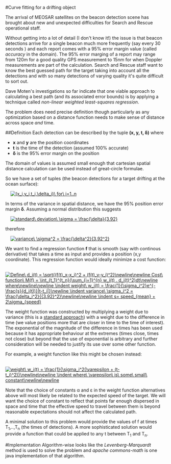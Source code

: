 #Curve fitting for a drifting object

The arrival of MEOSAR satellites on the beacon detection scene has brought about new and unexpected difficulties for Search and
Rescue operational staff. 

Without getting into a lot of detail (I don't know it!) the issue is that beacon detections arrive for a single beacon much more frequently (say every 30 seconds
) and each report comes with a 95% error margin value (called *accuracy* in the domain). The 95% error marging of a report may range from 120m for a good quality 
GPS measurement to 15nm for when Doppler measurements are part of the calculation. Search and Rescue staff want to know the best guessed
path for the target taking into account all the detections and with so many detections of varying quality it's quite difficult to sort out.

Dave Moten's investigations so far indicate that one viable approach to calculating a best path (and its associated error bounds) is by applying a technique called *non-linear weighted least-squares regression*.

The problem does need precise definition though particularly as any optimization based on a distance function needs to make sense of distance across space *and* time. 

##Definition
Each detection can be described by the tuple **(x, y, t, &delta;)** where 
* **x** and **y** are the position coordinates 
* **t** is the time of the detection (assumed 100% accurate)
* **&delta;** is the 95% error margin on the position 

The domain of values is assumed small enough that cartesian spatial distance calculation can be used instead of great-circle formulae.

So we have a set of tuples (the beacon detections for a target drifting at the ocean surface):

&nbsp;&nbsp;&nbsp;&nbsp;<a href="https://www.codecogs.com/eqnedit.php?latex=\fn_jvn&space;(x_i,y_i,t_i,\delta_i)\&space;for\&space;i=1..n" target="_blank"><img src="https://latex.codecogs.com/gif.latex?\fn_jvn&space;(x_i,y_i,t_i,\delta_i)\&space;for\&space;i=1..n" title="(x_i,y_i,t_i,\delta_i)\ for\ i=1..n" /></a>

In terms of the variance in spatial distance, we have the 95% position error margin **&delta;**. Assuming a normal distribution this suggests

&nbsp;&nbsp;&nbsp;&nbsp;<a href="https://www.codecogs.com/eqnedit.php?latex=\fn_jvn&space;standard\&space;deviation\&space;\sigma&space;=&space;\frac{\delta}{3.92}" target="_blank"><img src="https://latex.codecogs.com/gif.latex?\fn_jvn&space;standard\&space;deviation\&space;\sigma&space;=&space;\frac{\delta}{3.92}" title="standard\ deviation\ \sigma = \frac{\delta}{3.92}" /></a>

therefore 

&nbsp;&nbsp;&nbsp;&nbsp;<a href="https://www.codecogs.com/eqnedit.php?latex=\fn_jvn&space;variance\&space;\sigma^2&space;=&space;\frac{\delta^2}{3.92^2}" target="_blank"><img src="https://latex.codecogs.com/gif.latex?\fn_jvn&space;variance\&space;\sigma^2&space;=&space;\frac{\delta^2}{3.92^2}" title="variance\ \sigma^2 = \frac{\delta^2}{3.92^2}" /></a>

We want to find a regression function **f** that is smooth (say with continous derivative) that takes a time as input and provides a position (x,y coordinate). This regression function would ideally minimize a cost function:

&nbsp;&nbsp;&nbsp;&nbsp;<a href="https://www.codecogs.com/eqnedit.php?latex=\fn_jvn&space;Define\&space;d_i(t)&space;=&space;\sqrt{(f(t)_x-x_i)^2&space;&plus;&space;(f(t)_y-y_i)^2}\newline\newline&space;Cost\&space;function\&space;M(f)&space;=&space;\int_{t_1}^{t_n}(\sum_{i=1}^{n}&space;w_i(t)&space;.&space;d_i(t)^2)dt\newline&space;where\newline\newline&space;\indent&space;weight\&space;w_i(t)&space;=&space;\frac{1}{\sigma_i^2}e^{-\frac{s}{d_i(t))}|t-t_i|}\newline&space;\indent&space;variance\&space;\sigma_i^2&space;=&space;\frac{\delta_i^2}{{3.92}^2}\newline\newline&space;\indent&space;s=&space;speed_{mean}&space;&plus;&space;2\sigma_{speed}" target="_blank"><img src="https://latex.codecogs.com/gif.latex?\fn_jvn&space;Define\&space;d_i(t)&space;=&space;\sqrt{(f(t)_x-x_i)^2&space;&plus;&space;(f(t)_y-y_i)^2}\newline\newline&space;Cost\&space;function\&space;M(f)&space;=&space;\int_{t_1}^{t_n}(\sum_{i=1}^{n}&space;w_i(t)&space;.&space;d_i(t)^2)dt\newline&space;where\newline\newline&space;\indent&space;weight\&space;w_i(t)&space;=&space;\frac{1}{\sigma_i^2}e^{-\frac{s}{d_i(t))}|t-t_i|}\newline&space;\indent&space;variance\&space;\sigma_i^2&space;=&space;\frac{\delta_i^2}{{3.92}^2}\newline\newline&space;\indent&space;s=&space;speed_{mean}&space;&plus;&space;2\sigma_{speed}" title="Define\ d_i(t) = \sqrt{(f(t)_x-x_i)^2 + (f(t)_y-y_i)^2}\newline\newline Cost\ function\ M(f) = \int_{t_1}^{t_n}(\sum_{i=1}^{n} w_i(t) . d_i(t)^2)dt\newline where\newline\newline \indent weight\ w_i(t) = \frac{1}{\sigma_i^2}e^{-\frac{s}{d_i(t))}|t-t_i|}\newline \indent variance\ \sigma_i^2 = \frac{\delta_i^2}{{3.92}^2}\newline\newline \indent s= speed_{mean} + 2\sigma_{speed}" /></a>

The weight function was constructed by multiplying a weight due to variance (this is a [standard approach](https://onlinecourses.science.psu.edu/stat501/node/352)) with a weight due to the difference in time (we value positions more that are closer in time to the time of interest). The exponential of the magnitude of the difference in times has been used because it has appropriate behaviour at the extremes (times close, times not close) but beyond that the use of exponential is arbitrary and further consideration will be needed to justify its use over some other function.

For example, a weight function like this might be chosen instead:

&nbsp;&nbsp;&nbsp;&nbsp;<a href="https://www.codecogs.com/eqnedit.php?latex=\fn_jvn&space;weight\&space;w_i(t)&space;=&space;\frac{1}{\sigma_i^2(\varepsilon&space;&plus;&space;(t-t_i)^2)}\newline\newline&space;\indent&space;where\&space;\varepsilon\&space;is\&space;some\&space;small\&space;constant\newline\newline" target="_blank"><img src="https://latex.codecogs.com/gif.latex?\fn_jvn&space;weight\&space;w_i(t)&space;=&space;\frac{1}{\sigma_i^2(\varepsilon&space;&plus;&space;(t-t_i)^2)}\newline\newline&space;\indent&space;where\&space;\varepsilon\&space;is\&space;some\&space;small\&space;constant\newline\newline" title="weight\ w_i(t) = \frac{1}{\sigma_i^2(\varepsilon + (t-t_i)^2)}\newline\newline \indent where\ \varepsilon\ is\ some\ small\ constant\newline\newline" /></a>

Note that the choice of constants &alpha; and &epsilon; in the weight function alternatives above will most likely be related to the expected speed of the target. We will want the choice of constant to reflect that points far enough dispersed in space and time that the effective speed to travel between them is beyond reasonable expectations should not affect the calculated path.

A minimal solution to this problem would provide the values of f at times T<sub>1</sub>,..,T<sub>n</sub> (the times of detections). A more sophisticated solution would provide a function that could be applied to any t between T<sub>1</sub> and T<sub>n</sub>.

#Implementation
Algorithm-wise looks like the *Levenberg-Marquardt* method is used to solve the problem and *apache commons-math* is one java implementation of 
that algorithm.
